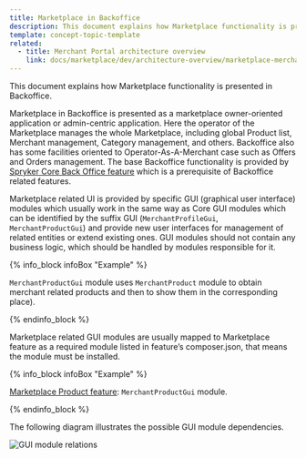```yaml
---
title: Marketplace in Backoffice
description: This document explains how Marketplace functionality is presented in Backoffice. 
template: concept-topic-template
related:
  - title: Merchant Portal architecture overview
    link: docs/marketplace/dev/architecture-overview/marketplace-merchant-portal-architecture-overview.html
---
```

This document explains how Marketplace functionality is presented in Backoffice. 

Marketplace in Backoffice is presented as a marketplace owner-oriented application or admin-centric application. 
Here the operator of the Marketplace manages the whole Marketplace, including global Product list, Merchant management, Category management, and others.
Backoffice also has some facilities oriented to Operator-As-A-Merchant case such as Offers and Orders management.
The base Backoffice functionality is provided by [Spryker Core Back Office feature](https://github.com/spryker-feature/spryker-core-back-office)
which is a prerequisite of Backoffice related features.

Marketplace related UI is provided by specific GUI (graphical user interface) modules which usually work in the same way as 
Core GUI modules which can be identified by the suffix GUI (`MerchantProfileGui`, `MerchantProductGui`) and provide new user interfaces 
for management of related entities or extend existing ones. 
GUI modules should not contain any business logic, which should be handled by modules responsible for it. 

{% info_block infoBox "Example" %}

`MerchantProductGui` module uses `MerchantProduct` module to obtain merchant related products and then to show them in the corresponding place).

{% endinfo_block %}

Marketplace related GUI modules are usually mapped to Marketplace feature as a required module listed in feature’s composer.json, that means the module must be installed.

{% info_block infoBox "Example" %}

[Marketplace Product feature](https://github.com/spryker-feature/marketplace-product): `MerchantProductGui` module.

{% endinfo_block %}

The following diagram illustrates the possible GUI module dependencies.

![GUI module relations](https://confluence-connect.gliffy.net/embed/image/7bc2ccf2-c85a-4bd2-842e-d8a5f9768d29.png?utm_medium=live&utm_source=custom)
